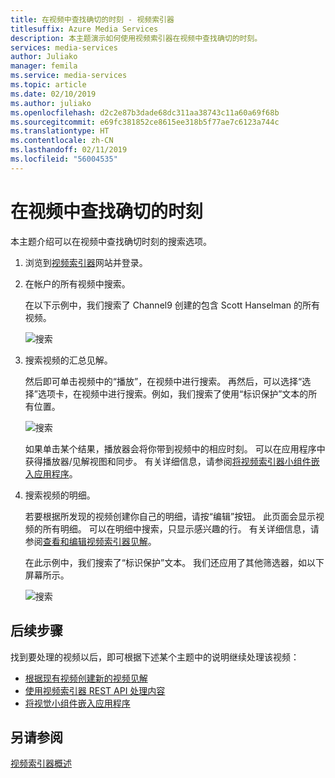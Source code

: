 ```yaml
---
title: 在视频中查找确切的时刻 - 视频索引器
titlesuffix: Azure Media Services
description: 本主题演示如何使用视频索引器在视频中查找确切的时刻。
services: media-services
author: Juliako
manager: femila
ms.service: media-services
ms.topic: article
ms.date: 02/10/2019
ms.author: juliako
ms.openlocfilehash: d2c2e87b3dade68dc311aa38743c11a60a69f68b
ms.sourcegitcommit: e69fc381852ce8615ee318b5f77ae7c6123a744c
ms.translationtype: HT
ms.contentlocale: zh-CN
ms.lasthandoff: 02/11/2019
ms.locfileid: "56004535"
---
```

# <a name="find-exact-moments-within-videos"></a>在视频中查找确切的时刻

本主题介绍可以在视频中查找确切时刻的搜索选项。

1. 浏览到[视频索引器](https://www.videoindexer.ai/)网站并登录。
2. 在帐户的所有视频中搜索。

    在以下示例中，我们搜索了 Channel9 创建的包含 Scott Hanselman 的所有视频。

    ![搜索](./media/video-indexer-search/video-indexer-search01.png)
3. 搜索视频的汇总见解。

    然后即可单击视频中的“播放”，在视频中进行搜索。 再然后，可以选择“选择”选项卡，在视频中进行搜索。例如，我们搜索了使用“标识保护”文本的所有位置。 

    ![搜索](./media/video-indexer-search/video-indexer-search02.png)

    如果单击某个结果，播放器会将你带到视频中的相应时刻。 可以在应用程序中获得播放器/见解视图和同步。 有关详细信息，请参阅[将视频索引器小组件嵌入应用程序](video-indexer-embed-widgets.md)。 
4. 搜索视频的明细。

    若要根据所发现的视频创建你自己的明细，请按“编辑”按钮。 此页面会显示视频的所有明细。 可以在明细中搜索，只显示感兴趣的行。 有关详细信息，请参阅[查看和编辑视频索引器见解](video-indexer-view-edit.md)。

    在此示例中，我们搜索了“标识保护”文本。 我们还应用了其他筛选器，如以下屏幕所示。

    ![搜索](./media/video-indexer-search/video-indexer-search03.png)

## <a name="next-steps"></a>后续步骤 

找到要处理的视频以后，即可根据下述某个主题中的说明继续处理该视频： 

- [根据现有视频创建新的视频见解](video-indexer-create-new.md)
- [使用视频索引器 REST API 处理内容](video-indexer-use-apis.md)
- [将视觉小组件嵌入应用程序](video-indexer-embed-widgets.md)

## <a name="see-also"></a>另请参阅

[视频索引器概述](video-indexer-overview.md)
